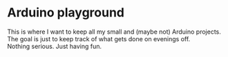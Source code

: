 # Arduino playground

This is where I want to keep all my small and (maybe not) Arduino projects.  
The goal is just to keep track of what gets done on evenings off.  
Nothing serious. Just having fun.
